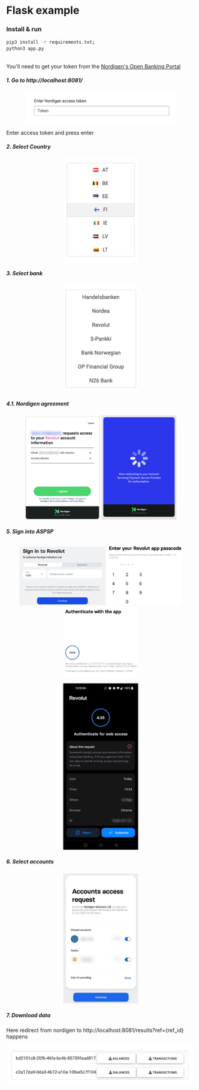 # Flask example
### Install & run

```bash
pip3 install -r requirements.txt;
python3 app.py
```

\
You'll need to get your token from the [Nordigen's Open Banking Portal](https://ob.nordigen.com/login/)


##### 1. Go to http://localhost:8081/
<!-- ![acc token](/docs/resources/_media/f_1_token.png?raw=true "Title") -->
<p align="center">
    <img align="center" src="/docs/resources/_media/f_1_token.png" width="400" />
</p>
Enter access token and press enter



##### 2. Select Country
<!-- ![acc token](/docs/resources/_media/f_2_select_country.png?raw=true "Title") -->
<p align="center">
    <img align="center" src="/docs/resources/_media/f_2_select_country.png" width="200" />
</p>

##### 3. Select bank
<!-- ![acc token](/docs/resources/_media/f_3_select_aspsp.png?raw=true "Title") -->
<p align="center">
    <img align="center" src="/docs/resources/_media/f_3_select_aspsp.png" width="200" />
</p>

##### 4.1. Nordigen agreement
<p align="center">
  <img src="/docs/resources/_media/f_4_ng_agreement.jpg" width="200" />
  <img src="/docs/resources/_media/f_4.1_ng_redirect.png" width="200" /> 
</p>

##### 5. Sign into ASPSP
<p align="center">
  <img src="/docs/resources/_media/f_5_aspsps_signin.png" width="230" />
  <img src="/docs/resources/_media/f_5.1_aspsps_signin.jpg" width="200" /> 
  <img src="/docs/resources/_media/f_5.2_aspsps_signin.jpg" width="200" /> 
</p>

<p align="center">
  <img src="/docs/resources/_media/f_5.3_aspsp_auth.jpg" width="200" /> 
</p>

##### 6. Select accounts
<p align="center">
  <img src="/docs/resources/_media/f_6_aspsp_accs.jpg" width="200" />
</p>

##### 7. Download data
Here redirect from nordigen to http://localhost:8081/results?ref={ref_id} happens
<p align="center">
  <img src="/docs/resources/_media/f_7_accc_data.png" width="500" />
</p>
